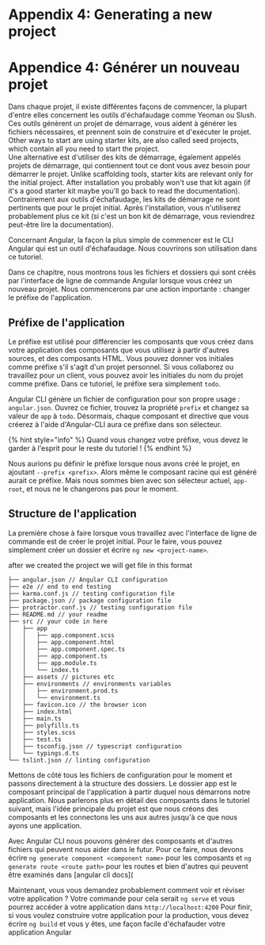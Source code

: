 # Appendix 4: Generating a new project
# Appendice 4: Générer un nouveau projet

Dans chaque projet, il existe différentes façons de commencer, la plupart d'entre elles concernent les outils d'échafaudage comme Yeoman ou Slush. Ces outils génèrent un projet de démarrage, vous aident à générer les fichiers nécessaires, et prennent soin de construire et d'exécuter le projet.
Other ways to start are using starter kits, are also called seed projects, which contain all you need to start the project.  
Une alternative est d'utiliser des kits de démarrage, également appelés projets de démarrage, qui contiennent tout ce dont vous avez besoin pour démarrer le projet.
Unlike scaffolding tools, starter kits are relevant only for the initial project. After installation you probably won't use that kit again \(if it's a good starter kit maybe you'll go back to read the documentation\).
Contrairement aux outils d'échafaudage, les kits de démarrage ne sont pertinents que pour le projet initial. Après l'installation, vous n'utiliserez probablement plus ce kit \(si c'est un bon kit de démarrage, vous reviendrez peut-être lire la documentation\).

Concernant Angular, la façon la plus simple de commencer est le CLI Angular qui est un outil d'échafaudage. Nous couvrirons son utilisation dans ce tutoriel.

Dans ce chapitre, nous montrons tous les fichiers et dossiers qui sont créés par l'interface de ligne de commande Angular lorsque vous créez un nouveau projet. Nous commencerons par une action importante : changer le préfixe de l'application.

## Préfixe de l'application

Le préfixe est utilisé pour différencier les composants que vous créez dans votre application des composants que vous utilisez à partir d'autres sources, et des composants HTML. Vous pouvez donner vos initiales comme préfixe s'il s'agit d'un projet personnel. Si vous collaborez ou travaillez pour un client, vous pouvez avoir les initiales du nom du projet comme préfixe. Dans ce tutoriel, le préfixe sera simplement `todo`.

Angular CLI génère un fichier de configuration pour son propre usage : `angular.json`. Ouvrez ce fichier, trouvez la propriété `prefix` et changez sa valeur de `app` à `todo`. Désormais, chaque composant et directive que vous créerez à l'aide d'Angular-CLI aura ce préfixe dans son sélecteur.

{% hint style="info" %}
Quand vous changez votre préfixe, vous devez le garder à l'esprit pour le reste du tutoriel !
{% endhint %}

Nous aurions pu définir le préfixe lorsque nous avons créé le projet, en ajoutant `--prefix <prefix>`. Alors même le composant racine qui est généré aurait ce préfixe. Mais nous sommes bien avec son sélecteur actuel, `app-root`, et nous ne le changerons pas pour le moment.

## Structure de l'application

La première chose à faire lorsque vous travaillez avec l'interface de ligne de commande est de créer le projet initial.
Pour le faire, vous pouvez simplement créer un dossier et écrire `ng new <project-name>`.

after we created the project we will get file in this format

```text
├── angular.json // Angular CLI configuration
├── e2e // end to end testing
├── karma.conf.js // testing configuration file
├── package.json // package configuration file
├── protractor.conf.js // testing configuration file
├── README.md // your readme
├── src // your code in here
│   ├── app
│   │   ├── app.component.scss
│   │   ├── app.component.html
│   │   ├── app.component.spec.ts
│   │   ├── app.component.ts
│   │   ├── app.module.ts
│   │   └── index.ts
│   ├── assets // pictures etc
│   ├── environments // environments variables
│   │   ├── environment.prod.ts
│   │   └── environment.ts
│   ├── favicon.ico // the browser icon
│   ├── index.html
│   ├── main.ts
│   ├── polyfills.ts
│   ├── styles.scss
│   ├── test.ts
│   ├── tsconfig.json // typescript configuration
│   └── typings.d.ts
└── tslint.json // linting configuration
```

Mettons de côté tous les fichiers de configuration pour le moment et passons directement à la structure des dossiers.
Le dossier app est le composant principal de l'application à partir duquel nous démarrons notre application.
Nous parlerons plus en détail des composants dans le tutoriel suivant, mais l'idée principale du projet est que nous créons des composants et les connectons les uns aux autres jusqu'à ce que nous ayons une application.

Avec Angular CLI nous pouvons générer des composants et d'autres fichiers qui peuvent nous aider dans le futur. Pour ce faire, nous devons écrire `ng generate component <component name>` pour les composants et `ng generate route <route path>` pour les routes et bien d'autres qui peuvent être examinés dans [angular cli docs](

Maintenant, vous vous demandez probablement comment voir et réviser votre application ?
Votre commande pour cela serait `ng serve` et vous pourrez accéder à votre application dans `http://localhost:4200`
Pour finir, si vous voulez construire votre application pour la production, vous devez écrire `ng build` et vous y êtes, une façon facile d'échafauder votre application Angular

